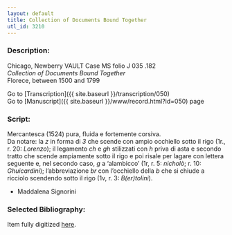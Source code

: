 ```yaml
---
layout: default
title: Collection of Documents Bound Together
utl_id: 3210
---
```


###  Description:

Chicago, Newberry VAULT Case MS folio J 035 .182<br>
_Collection of Documents Bound Together_<br>
Florece, between 1500 and 1799

Go to [Transcription]({{ site.baseurl }}/transcription/050)<br>
Go to [Manuscript]({{ site.baseurl }}/www/record.html?id=050) page 

###  Script:

Mercantesca (1524) pura, fluida e fortemente corsiva.<br>
Da notare: la _z_ in forma di _3_ che scende con ampio occhiello sotto il rigo (1r., r. 20: _Lorenzo_); il legamento _ch_ e _gh_ stilizzati con _h_ priva di asta e secondo tratto che scende ampiamente sotto il rigo e poi risale per lagare con lettera seguente e, nel secondo caso, _g_ a ‘alambicco’ (1r, r. 5: _nicholò_; r. 10: _Ghuicardini_); l’abbreviazione _br_ con l’occhiello della _b_ che si chiude a ricciolo scendendo sotto il rigo (1v, r. 3: _B(er)tolini_).<br>
- Maddalena Signorini

###  Selected Bibliography:

Item fully digitized [here](http://collections.carli.illinois.edu/cdm/ref/collection/nby_dig/id/24667).

